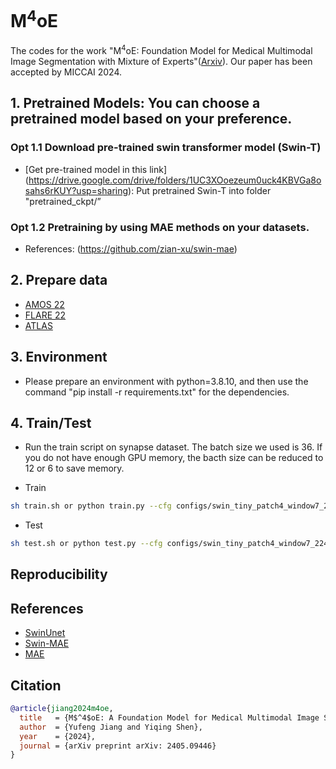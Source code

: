 # M<sup>4</sup>oE

The codes for the work "M<sup>4</sup>oE: Foundation Model for Medical Multimodal Image Segmentation with Mixture of Experts"([Arxiv](https://arxiv.org/abs/2405.09446)). Our paper has been accepted by MICCAI 2024.

## 1. Pretrained Models: You can choose a pretrained model based on your preference.

### Opt 1.1 Download pre-trained swin transformer model (Swin-T)

* [Get pre-trained model in this link] (https://drive.google.com/drive/folders/1UC3XOoezeum0uck4KBVGa8osahs6rKUY?usp=sharing): Put pretrained Swin-T into folder "pretrained_ckpt/”

### Opt 1.2 Pretraining by using MAE methods on your datasets.

- References: (https://github.com/zian-xu/swin-mae)

## 2. Prepare data

- [AMOS 22](https://amos22.grand-challenge.org/Dataset/)
- [FLARE 22](https://flare22.grand-challenge.org/)
- [ATLAS](https://atlas.grand-challenge.org/)

## 3. Environment

- Please prepare an environment with python=3.8.10, and then use the command "pip install -r requirements.txt" for the dependencies.

## 4. Train/Test

- Run the train script on synapse dataset. The batch size we used is 36. If you do not have enough GPU memory, the bacth size can be reduced to 12 or 6 to save memory.

- Train

```bash
sh train.sh or python train.py --cfg configs/swin_tiny_patch4_window7_224_lite.yaml --root_path your DATA_DIR --max_epochs 150 --output_dir your OUT_DIR  --img_size 224 --base_lr 0.05 --batch_size 24
```

- Test 

```bash
sh test.sh or python test.py --cfg configs/swin_tiny_patch4_window7_224_lite.yaml --is_saveni --volume_path your DATA_DIR --output_dir your OUT_DIR --max_epoch 150 --base_lr 0.05 --img_size 224 --batch_size 24
```

## Reproducibility

## References

* [SwinUnet](https://github.com/HuCaoFighting/Swin-Unet)
* [Swin-MAE](https://github.com/zian-xu/swin-mae)
* [MAE](https://github.com/facebookresearch/mae)

## Citation

```bibtex
@article{jiang2024m4oe,
  title   = {M$^4$oE: A Foundation Model for Medical Multimodal Image Segmentation with Mixture of Experts},
  author  = {Yufeng Jiang and Yiqing Shen},
  year    = {2024},
  journal = {arXiv preprint arXiv: 2405.09446}
}
```
